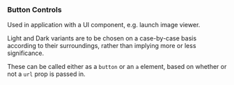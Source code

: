 ### Button Controls
Used in application with a UI component, e.g. launch image viewer.

Light and Dark variants are to be chosen on a case-by-case basis according to their surroundings, rather than implying more or less significance.

These can be called either as a `button` or an `a` element, based on whether or not a `url` prop is passed in.
